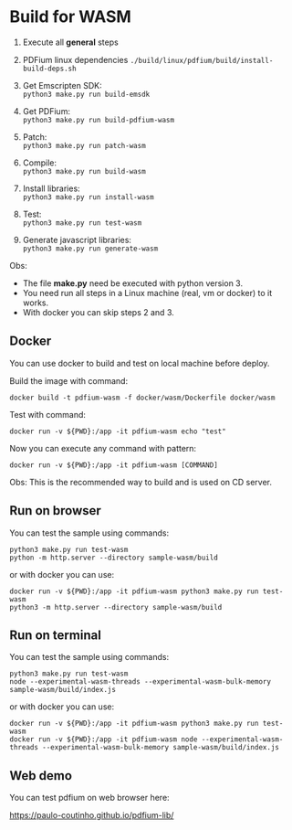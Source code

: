 # Build for WASM

1. Execute all **general** steps

2. PDFium linux dependencies
```./build/linux/pdfium/build/install-build-deps.sh```

3. Get Emscripten SDK:  
```python3 make.py run build-emsdk```  

4. Get PDFium:  
```python3 make.py run build-pdfium-wasm```  

5. Patch:  
```python3 make.py run patch-wasm```  

6. Compile:  
```python3 make.py run build-wasm```  
  
7. Install libraries:  
```python3 make.py run install-wasm```  

8. Test:  
```python3 make.py run test-wasm```  
  
9. Generate javascript libraries:  
```python3 make.py run generate-wasm```  

Obs:
- The file **make.py** need be executed with python version 3.  
- You need run all steps in a Linux machine (real, vm or docker) to it works.
- With docker you can skip steps 2 and 3.


## Docker

You can use docker to build and test on local machine before deploy.

Build the image with command:

```docker build -t pdfium-wasm -f docker/wasm/Dockerfile docker/wasm```

Test with command:

```docker run -v ${PWD}:/app -it pdfium-wasm echo "test"```

Now you can execute any command with pattern:

```docker run -v ${PWD}:/app -it pdfium-wasm [COMMAND]```

Obs: This is the recommended way to build and is used on CD server.

## Run on browser

You can test the sample using commands:

```
python3 make.py run test-wasm
python -m http.server --directory sample-wasm/build
```

or with docker you can use:

```
docker run -v ${PWD}:/app -it pdfium-wasm python3 make.py run test-wasm
python3 -m http.server --directory sample-wasm/build
```

## Run on terminal

You can test the sample using commands:

```
python3 make.py run test-wasm
node --experimental-wasm-threads --experimental-wasm-bulk-memory sample-wasm/build/index.js
```

or with docker you can use:

```
docker run -v ${PWD}:/app -it pdfium-wasm python3 make.py run test-wasm
docker run -v ${PWD}:/app -it pdfium-wasm node --experimental-wasm-threads --experimental-wasm-bulk-memory sample-wasm/build/index.js
```

## Web demo

You can test pdfium on web browser here:

https://paulo-coutinho.github.io/pdfium-lib/